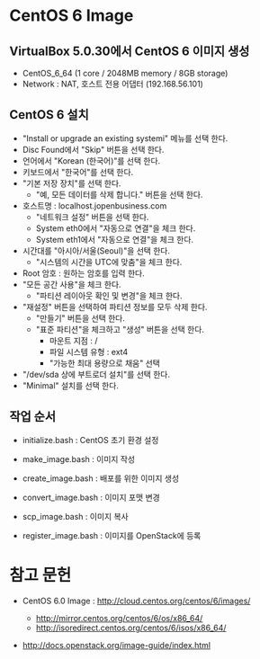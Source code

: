 # CentOS 6 Image

## VirtualBox 5.0.30에서 CentOS 6 이미지 생성

* CentOS_6_64 (1 core / 2048MB memory / 8GB storage)
* Network : NAT, 호스트 전용 어댑터 (192.168.56.101)

## CentOS 6 설치
* "Install or upgrade an existing systemi" 메뉴를 선택 한다.
* Disc Found에서 "Skip" 버튼을 선택 한다.
* 언어에서 "Korean (한국어)"를 선택 한다.
* 키보드에서 "한국어"를 선택 한다.
* "기본 저장 장치"를 선택 한다.
  * "예, 모든 데이터를 삭제 합니다." 버튼을 선택 한다.
* 호스트명 : localhost.jopenbusiness.com
  * "네트워크 설정" 버튼을 선택 한다.
  * System eth0에서 "자동으로 연결"을 체크 한다.
  * System eth1에서 "자동으로 연결"을 체크 한다.
* 시간대를 "아시아/서울(Seoul)"을 선택 한다.
  * "시스템의 시간을 UTC에 맞춤"을 체크 한다.
* Root 암호 : 원하는 암호를 입력 한다.
* "모든 공간 사용"을 체크 한다.
  * "파티션 레이아웃 확인 및 변경"을 체크 한다.
* "재설정" 버튼을 선택하여 파티션 정보를 모두 삭제 한다.
  * "만들기" 버튼을 선택 한다.
  * "표준 파티션"을 체크하고 "생성" 버튼을 선택 한다.
    * 마운트 지점 : /
    * 파일 시스템 유형 : ext4
    * "가능한 최대 용량으로 채움" 선택
* "/dev/sda 상에 부트로더 설치"를 선택 한다.
* "Minimal" 설치를 선택 한다.

## 작업 순서

* initialize.bash     : CentOS 초기 환경 설정
* make_image.bash     : 이미지 작성
* create_image.bash   : 배포를 위한 이미지 생성

* convert_image.bash  : 이미지 포맷 변경
* scp_image.bash      : 이미지 복사
* register_image.bash : 이미지를 OpenStack에 등록

# 참고 문헌
* CentOS 6.0 Image : http://cloud.centos.org/centos/6/images/
  * http://mirror.centos.org/centos/6/os/x86_64/
  * http://isoredirect.centos.org/centos/6/isos/x86_64/

* http://docs.openstack.org/image-guide/index.html

